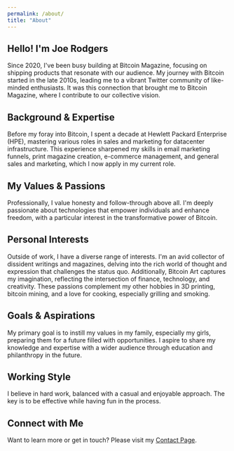 ```yaml
---
permalink: /about/
title: "About"
---
```


## Hello! I'm Joe Rodgers

Since 2020, I've been busy building at Bitcoin Magazine, focusing on shipping products that resonate with our audience. My journey with Bitcoin started in the late 2010s, leading me to a vibrant Twitter community of like-minded enthusiasts. It was this connection that brought me to Bitcoin Magazine, where I contribute to our collective vision.

## Background & Expertise

Before my foray into Bitcoin, I spent a decade at Hewlett Packard Enterprise (HPE), mastering various roles in sales and marketing for datacenter infrastructure. This experience sharpened my skills in email marketing funnels, print magazine creation, e-commerce management, and general sales and marketing, which I now apply in my current role.

## My Values & Passions

Professionally, I value honesty and follow-through above all. I'm deeply passionate about technologies that empower individuals and enhance freedom, with a particular interest in the transformative power of Bitcoin.

## Personal Interests

Outside of work, I have a diverse range of interests. I'm an avid collector of dissident writings and magazines, delving into the rich world of thought and expression that challenges the status quo. Additionally, Bitcoin Art captures my imagination, reflecting the intersection of finance, technology, and creativity. These passions complement my other hobbies in 3D printing, bitcoin mining, and a love for cooking, especially grilling and smoking.

## Goals & Aspirations

My primary goal is to instill my values in my family, especially my girls, preparing them for a future filled with opportunities. I aspire to share my knowledge and expertise with a wider audience through education and philanthropy in the future.

## Working Style

I believe in hard work, balanced with a casual and enjoyable approach. The key is to be effective while having fun in the process.

## Connect with Me

Want to learn more or get in touch? Please visit my [Contact Page](https://joe-rodgers.github.io/contact/).